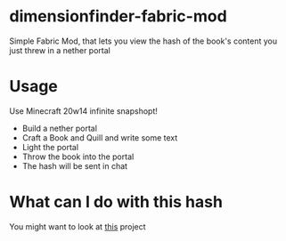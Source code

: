 # dimensionfinder-fabric-mod

Simple Fabric Mod, that lets you view the hash of the book's content you just threw in a nether portal

# Usage

Use Minecraft 20w14 infinite snapshopt!
<ul>
<li>Build a nether portal</li>
<li>Craft a Book and Quill and write some text</li>
<li>Light the portal</li>
<li>Throw the book into the portal</li>
<li>The hash will be sent in chat</li>
</ul>

# What can I do with this hash
You might want to look at [this](https://github.com/spasskopf/dimensionfinder) project
